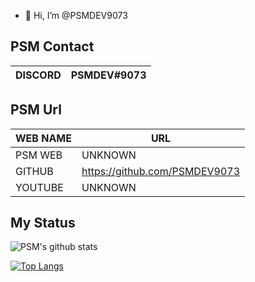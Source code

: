 - 👋 Hi, I’m @PSMDEV9073

## PSM Contact

| DISCORD | PSMDEV#9073 |
| ------ | ------ |


## PSM Url

| WEB NAME | URL |
| ------ | ------ |
| PSM WEB |  UNKNOWN |
| GITHUB | https://github.com/PSMDEV9073 |
| YOUTUBE | UNKNOWN |


## My Status
![PSM's github stats](https://github-readme-stats.vercel.app/api?username=PSMDEV9073&show_icons=true&theme=solarized-light)

[![Top Langs](https://github-readme-stats.vercel.app/api/top-langs/?username=anuraghazra)](https://github.com/anuraghazra/github-readme-stats)
